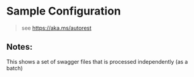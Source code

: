 # Sample Configuration

> see https://aka.ms/autorest

## Notes:

This shows a set of swagger files that is processed independently (as a batch)
